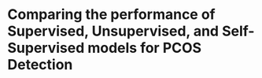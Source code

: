 # Comparing the performance of Supervised, Unsupervised, and Self-Supervised models for PCOS Detection
